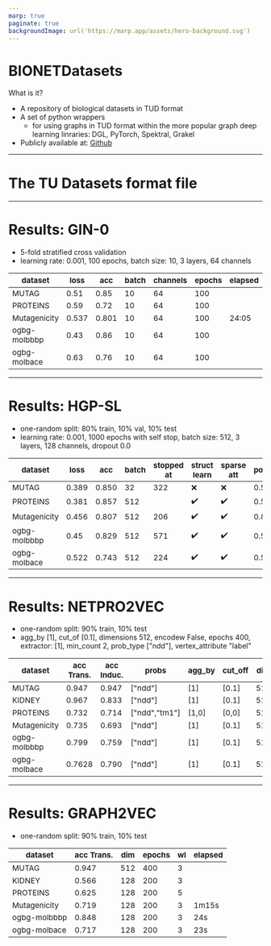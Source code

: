 ```yaml
---
marp: true
paginate: true
backgroundImage: url('https://marp.app/assets/hero-background.svg')
---
```


<style>
td {
  font-size: 15px
}
th {
  font-size: 15px
}
</style>

# BIONETDatasets

What is it?
- A repository of biological datasets in TUD format
- A set of python wrappers 
    + for using graphs in TUD format within the more popular graph deep learning linraries: DGL, PyTorch, Spektral, Grakel
- Publicly available at: [Github](https://github.com/giordamaug/BIONETdatasets)


---
# The TU Datasets format file

---
# Results: GIN-0

-  5-fold stratified cross validation
- learning rate: 0.001, 100 epochs, batch size: 10, 3 layers, 64 channels

|dataset|loss                         |acc   | batch | channels | epochs | elapsed |
|-------|-----------------------------|------|------|------|------|------|
|MUTAG  |0.51                         |0.85  | 10   | 64   | 100  |
|PROTEINS|0.59                        |0.72  | 10   | 64   | 100  |
|Mutagenicity    |   0.537 | 0.801 | 10   | 64   | 100  | 24:05
|ogbg-molbbbp|0.43                    |0.86  | 10   | 64   | 100  |
|ogbg-molbace|0.63                    |0.76  | 10   | 64   | 100  |

---

# Results: HGP-SL

- one-random split: 80% train, 10% val, 10% test
- learning rate: 0.001, 1000 epochs with self stop, batch size: 512, 3 layers, 128 channels, dropout 0.0



|dataset        |loss                    |acc   | batch | stopped at | struct learn | sparse att | pool_ratio | elapsed |
|---------------|------------------------|------|-------|------------|----|---|----|----|
|MUTAG          |0.389                   |0.850 | 32    | 322        | :x:  | :x: | 0.5 | 105s
|PROTEINS       |0.381                   |0.857 | 512   |            | :heavy_check_mark:  |:heavy_check_mark: | 0.5 |
|Mutagenicity       |0.456 | 0.807| 512   |  206     | :heavy_check_mark:  |:heavy_check_mark: | 0.8 | 7499
|ogbg-molbbbp   |0.45 | 0.829  | 512   | 571        |:heavy_check_mark:  |:heavy_check_mark: |0.5 |1344s
|ogbg-molbace   | 0.522                  |0.743 | 512   | 224      | :heavy_check_mark:  |:heavy_check_mark: |0.5 | 3403s

----

# Results: NETPRO2VEC

-  one-random split: 90% train, 10% test
- agg_by [1], cut_of [0.1], dimensions 512, encodew False, 
  epochs 400, extractor: [1], min_count 2, prob_type ["ndd"], 
  vertex_attribute "label"

|dataset| acc Trans.   | acc Induc. | probs | agg_by | cut_off | dim | encodew | epochs | extr| min_count | v_label | 
|---|----|----|----|----|----|----|----|----|----|----|----|
|MUTAG  | 0.947  | 0.947   | ["ndd"] | [1] | [0.1] | 512 | :x: | 400 | [2,2] |  1 | label | 
|KIDNEY  | 0.967  | 0.833   | ["ndd"] | [1] | [0.1] | 512 | :x: | 400 | [2,2] |  1 | label |
|PROTEINS| 0.732 | 0.714 |  ["ndd","tm1"] | [1,0] | [0,0] | 512 | :x: | 200 | [2,2] |  2 | label | 
|Mutagenicity    | 0.735 | 0.693 | ["ndd"] | [1] | [0.1] | 512 | :x: | 400 | [2,2] |  1 | label | 
|ogbg-molbbbp| 0.799 | 0.759 | ["ndd"] | [1] | [0.1] | 512 | :x: | 400 | [2,2] |  1 | label |
|ogbg-molbace| 0.7628  | 0.790   | ["ndd"] | [1] | [0.1] | 512 | :x: | 400 | [2,2] |  1 | label | 
---

# Results: GRAPH2VEC

-  one-random split: 90% train, 10% test

|dataset| acc Trans.   | dim | epochs | wl | elapsed|
|---|----|---|---|---|----|
|MUTAG  | 0.947  |  512  | 400 | 3 |   |
|KIDNEY  | 0.566  |  128  | 200 | 3 |
|PROTEINS| 0.625 | 128  | 200 | 5 |   |
|Mutagenicity    | 0.719 | 128  | 200 | 3 | 1m15s |
|ogbg-molbbbp| 0.848 |  128  | 200 | 3 | 24s |
|ogbg-molbace| 0.717 |  128  | 200 | 3 | 23s |
